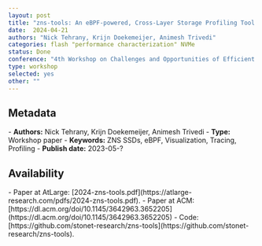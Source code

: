 ```yaml
---
layout: post
title: "zns-tools: An eBPF-powered, Cross-Layer Storage Profiling Tool for NVMe ZNS SSDs"
date:  2024-04-21
authors: "Nick Tehrany, Krijn Doekemeijer, Animesh Trivedi"
categories: flash "performance characterization" NVMe
status: Done
conference: "4th Workshop on Challenges and Opportunities of Efficient and Performant Storage Systems (CHEOPS'24) at EuroSys 2024"
type: workshop
selected: yes
other: ""
---
```


<h2>Metadata</h2>
- <b>Authors:</b> Nick Tehrany, Krijn Doekemeijer, Animesh Trivedi
- <b>Type:</b> Workshop paper
- <b>Keywords:</b> ZNS SSDs, eBPF, Visualization, Tracing, Profiling
- <b>Publish date:</b> 2023-05-?

<h2>Availability</h2>
- Paper at AtLarge: [2024-zns-tools.pdf](https://atlarge-research.com/pdfs/2024-zns-tools.pdf).
- Paper at ACM: [https://dl.acm.org/doi/10.1145/3642963.3652205](https://dl.acm.org/doi/10.1145/3642963.3652205)
- Code: [https://github.com/stonet-research/zns-tools](https://github.com/stonet-research/zns-tools).
